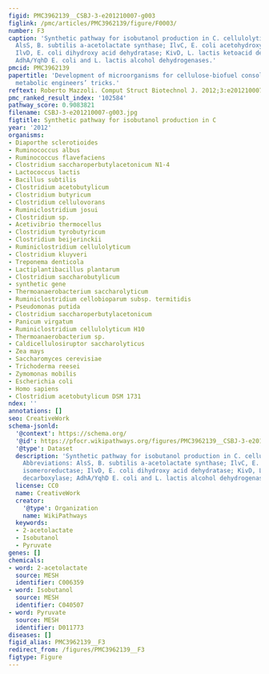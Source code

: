 ```yaml
---
figid: PMC3962139__CSBJ-3-e201210007-g003
figlink: /pmc/articles/PMC3962139/figure/F0003/
number: F3
caption: 'Synthetic pathway for isobutanol production in C. cellulolyticum []. Abbreviations:
  AlsS, B. subtilis a-acetolactate synthase; IlvC, E. coli acetohydroxyacid isomeroreductase;
  IlvD, E. coli dihydroxy acid dehydratase; KivD, L. lactis ketoacid decarboxylase;
  AdhA/YqhD E. coli and L. lactis alcohol dehydrogenases.'
pmcid: PMC3962139
papertitle: 'Development of microorganisms for cellulose-biofuel consolidated bioprocessings:
  metabolic engineers’ tricks.'
reftext: Roberto Mazzoli. Comput Struct Biotechnol J. 2012;3:e201210007.
pmc_ranked_result_index: '102584'
pathway_score: 0.9083821
filename: CSBJ-3-e201210007-g003.jpg
figtitle: Synthetic pathway for isobutanol production in C
year: '2012'
organisms:
- Diaporthe sclerotioides
- Ruminococcus albus
- Ruminococcus flavefaciens
- Clostridium saccharoperbutylacetonicum N1-4
- Lactococcus lactis
- Bacillus subtilis
- Clostridium acetobutylicum
- Clostridium butyricum
- Clostridium cellulovorans
- Ruminiclostridium josui
- Clostridium sp.
- Acetivibrio thermocellus
- Clostridium tyrobutyricum
- Clostridium beijerinckii
- Ruminiclostridium cellulolyticum
- Clostridium kluyveri
- Treponema denticola
- Lactiplantibacillus plantarum
- Clostridium saccharobutylicum
- synthetic gene
- Thermoanaerobacterium saccharolyticum
- Ruminiclostridium cellobioparum subsp. termitidis
- Pseudomonas putida
- Clostridium saccharoperbutylacetonicum
- Panicum virgatum
- Ruminiclostridium cellulolyticum H10
- Thermoanaerobacterium sp.
- Caldicellulosiruptor saccharolyticus
- Zea mays
- Saccharomyces cerevisiae
- Trichoderma reesei
- Zymomonas mobilis
- Escherichia coli
- Homo sapiens
- Clostridium acetobutylicum DSM 1731
ndex: ''
annotations: []
seo: CreativeWork
schema-jsonld:
  '@context': https://schema.org/
  '@id': https://pfocr.wikipathways.org/figures/PMC3962139__CSBJ-3-e201210007-g003.html
  '@type': Dataset
  description: 'Synthetic pathway for isobutanol production in C. cellulolyticum [].
    Abbreviations: AlsS, B. subtilis a-acetolactate synthase; IlvC, E. coli acetohydroxyacid
    isomeroreductase; IlvD, E. coli dihydroxy acid dehydratase; KivD, L. lactis ketoacid
    decarboxylase; AdhA/YqhD E. coli and L. lactis alcohol dehydrogenases.'
  license: CC0
  name: CreativeWork
  creator:
    '@type': Organization
    name: WikiPathways
  keywords:
  - 2-acetolactate
  - Isobutanol
  - Pyruvate
genes: []
chemicals:
- word: 2-acetolactate
  source: MESH
  identifier: C006359
- word: Isobutanol
  source: MESH
  identifier: C040507
- word: Pyruvate
  source: MESH
  identifier: D011773
diseases: []
figid_alias: PMC3962139__F3
redirect_from: /figures/PMC3962139__F3
figtype: Figure
---
```

